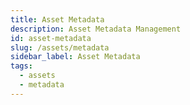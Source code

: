 ```yaml
---
title: Asset Metadata
description: Asset Metadata Management
id: asset-metadata
slug: /assets/metadata
sidebar_label: Asset Metadata
tags:
  - assets
  - metadata
---
```


